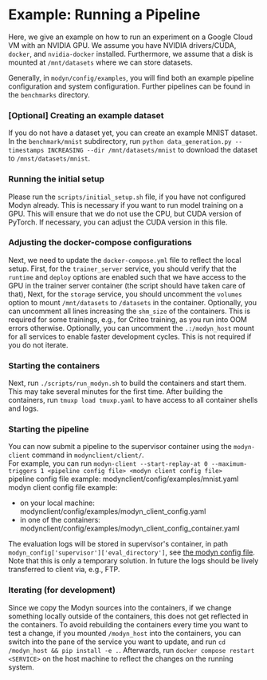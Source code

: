 # Example: Running a Pipeline

Here, we give an example on how to run an experiment on a Google Cloud VM with an NVIDIA GPU.
We assume you have NVIDIA drivers/CUDA, `docker`, and `nvidia-docker` installed.
Furthermore, we assume that a disk is mounted at `/mnt/datasets` where we can store datasets.

Generally, in `modyn/config/examples`, you will find both an example pipeline configuration and system configuration.
Further pipelines can be found in the `benchmarks` directory.

### [Optional] Creating an example dataset
If you do not have a dataset yet, you can create an example MNIST dataset.
In the `benchmark/mnist` subdirectory, run `python data_generation.py --timestamps INCREASING --dir /mnt/datasets/mnist` to download the dataset to `/mnst/datasets/mnist`.

### Running the initial setup
Please run the `scripts/initial_setup.sh` file, if you have not configured Modyn already.
This is necessary if you want to run model training on a GPU.
This will ensure that we do not use the CPU, but CUDA version of PyTorch.
If necessary, you can adjust the CUDA version in this file.

### Adjusting the docker-compose configurations
Next, we need to update the `docker-compose.yml` file to reflect the local setup.
First, for the `trainer_server` service, you should verify that the `runtime` and `deploy` options are enabled such that we have access to the GPU in the trainer server container (the script should have taken care of that),
Next, for the `storage` service, you should uncomment the `volumes` option to mount `/mnt/datasets` to `/datasets` in the container.
Optionally, you can uncomment all lines increasing the `shm_size` of the containers.
This is required for some trainings, e.g., for Criteo training, as you run into OOM errors otherwise.
Optionally, you can uncomment the `.:/modyn_host` mount for all services to enable faster development cycles.
This is not required if you do not iterate.

### Starting the containers
Next, run `./scripts/run_modyn.sh` to build the containers and start them. 
This may take several minutes for the first time.
After building the containers, run `tmuxp load tmuxp.yaml` to have access to all container shells and logs.
 
### Starting the pipeline
You can now submit a pipeline to the supervisor container using the `modyn-client` command in `modynclient/client/`.\
For example, you can run `modyn-client --start-replay-at 0 --maximum-triggers 1 <pipeline config file> <modyn client config file>`\
pipeline config file example: modynclient/config/examples/mnist.yaml\
modyn client config file example:
- on your local machine: modynclient/config/examples/modyn_client_config.yaml
- in one of the containers: modynclient/config/examples/modyn_client_config_container.yaml

The evaluation logs will be stored in supervisor's container, in path `modyn_config['supervisor']['eval_directory']`, see [the modyn config file](modyn/config/examples/modyn_config.yaml).
Note that this is only a temporary solution. In future the logs should be lively transferred to client via, e.g., FTP.

### Iterating (for development)
Since we copy the Modyn sources into the containers, if we change something locally outside of the containers, this does not get reflected in the containers.
To avoid rebuilding the containers every time you want to test a change, if you mounted `/modyn_host` into the containers, you can switch into the pane of the service you want to update, and run `cd /modyn_host && pip install -e .`.
Afterwards, run `docker compose restart <SERVICE>` on the host machine to reflect the changes on the running system.
